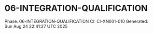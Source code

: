 # 06-INTEGRATION-QUALIFICATION
Phase: 06-INTEGRATION-QUALIFICATION
CI: CI-XN001-010
Generated: Sun Aug 24 22:41:27 UTC 2025
